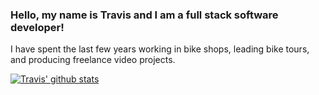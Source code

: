 ### Hello, my name is Travis and I am a full stack software developer!

I have spent the last few years working in bike shops, leading bike tours, and producing freelance video projects.

[![Travis' github stats](https://github-readme-stats.vercel.app/api?username=travissouthard&count_private=true)](https://github.com/anuraghazra/github-readme-stats)